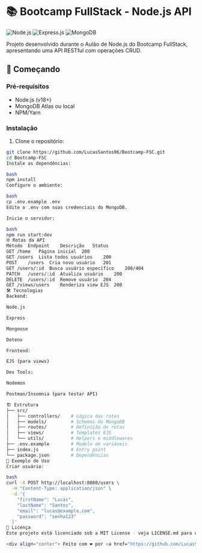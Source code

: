 # 📚 Bootcamp FullStack - Node.js API

![Node.js](https://img.shields.io/badge/Node.js-43853D?style=for-the-badge&logo=node.js&logoColor=white)
![Express.js](https://img.shields.io/badge/Express.js-404D59?style=for-the-badge)
![MongoDB](https://img.shields.io/badge/MongoDB-4EA94B?style=for-the-badge&logo=mongodb&logoColor=white)

Projeto desenvolvido durante o Aulão de Node.js do Bootcamp FullStack, apresentando uma API RESTful com operações CRUD.

## 🚀 Começando

### Pré-requisitos
- Node.js (v18+)
- MongoDB Atlas ou local
- NPM/Yarn

### Instalação
1. Clone o repositório:
```bash
git clone https://github.com/LucasSantos96/Bootcamp-FSC.git
cd Bootcamp-FSC
Instale as dependências:

bash
npm install
Configure o ambiente:

bash
cp .env.example .env
Edite o .env com suas credenciais do MongoDB.

Inicie o servidor:

bash
npm run start:dev
🌐 Rotas da API
Método	Endpoint	Descrição	Status
GET	/home	Página inicial	200
GET	/users	Lista todos usuários	200
POST	/users	Cria novo usuário	201
GET	/users/:id	Busca usuário específico	200/404
PATCH	/users/:id	Atualiza usuário	200
DELETE	/users/:id	Remove usuário	204
GET	/views/users	Renderiza view EJS	200
🛠️ Tecnologias
Backend:

Node.js

Express

Mongoose

Dotenv

Frontend:

EJS (para views)

Dev Tools:

Nodemon

Postman/Insomnia (para testar API)

🏗️ Estrutura
├── src/
│   ├── controllers/    # Lógica das rotas
│   ├── models/         # Schemas do MongoDB
│   ├── routes/         # Definição de rotas
│   ├── views/          # Templates EJS
│   └── utils/          # Helpers e middlewares
├── .env.example        # Modelo de variáveis
├── index.js            # Entry point
└── package.json        # Dependências
📌 Exemplo de Uso
Criar usuário:

bash
curl -X POST http://localhost:8080/users \
  -H "Content-Type: application/json" \
  -d '{
    "firstName": "Lucas",
    "lastName": "Santos",
    "email": "lucas@example.com",
    "password": "senha123"
  }'
📄 Licença
Este projeto está licenciado sob a MIT License - veja LICENSE.md para detalhes.

<div align="center"> Feito com ❤️ por <a href="https://github.com/LucasSantos96">Lucas Santos</a> </div> ```
